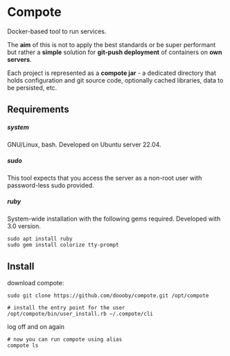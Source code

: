 # Compote
Docker-based tool to run services.

The **aim** of this is not to apply the best standards or be super performant but rather a **simple** solution for **git-push deployment** of containers on **own servers**.

Each project is represented as a **compote jar** - a dedicated directory that holds configuration and git source code, optionally cached libraries, data to be persisted, etc.

## Requirements

##### system
GNU/Linux, bash. Developed on Ubuntu server 22.04.

##### sudo
This tool expects that you access the server as a non-root user with password-less sudo provided.

##### ruby
System-wide installation with the following gems required. Developed with 3.0 version.
```shell
sudo apt install ruby
sudo gem install colorize tty-prompt
```

## Install

download compote:
```shell
sudo git clone https://github.com/doooby/compote.git /opt/compote
```
```shell
# install the entry point for the user
/opt/compote/bin/user_install.rb ~/.compote/cli
```

log off and on again
```shell
# now you can run compote using alias
compote ls
```
